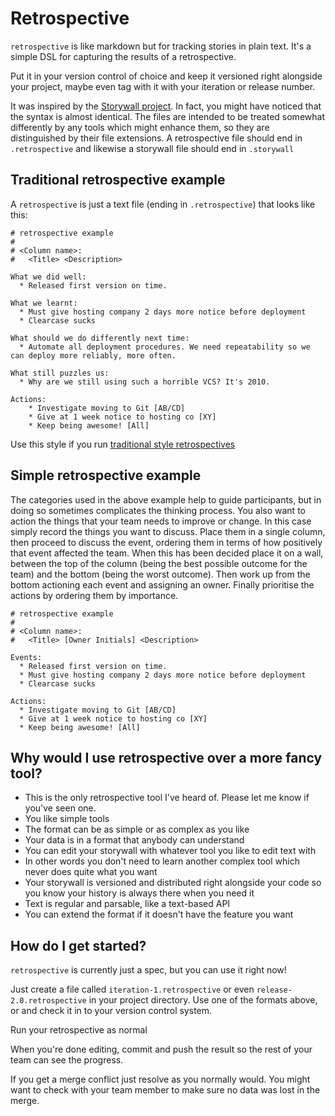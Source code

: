 Retrospective
=============

`retrospective` is like markdown but for tracking stories in plain text. It's a simple DSL for capturing the results of a retrospective.

Put it in your version control of choice and keep it versioned right alongside your project, maybe even tag with it with your iteration or release number.

It was inspired by the [Storywall project](http://github.com/joshprice/storywall). In fact, you might have noticed that the syntax is almost identical. The files are intended to be treated somewhat differently by any tools which might enhance them, so they are distinguished by their file extensions. A retrospective file should end in `.retrospective` and likewise a storywall file should end in `.storywall`


Traditional retrospective example
---------------------------------

A `retrospective` is just a text file (ending in `.retrospective`) that looks like this:

    # retrospective example
    #
    # <Column name>:
    #   <Title> <Description>
    
    What we did well:
      * Released first version on time. 
    
    What we learnt:
      * Must give hosting company 2 days more notice before deployment
      * Clearcase sucks
    
    What should we do differently next time:
      * Automate all deployment procedures. We need repeatability so we can deploy more reliably, more often.
    
    What still puzzles us:
      * Why are we still using such a horrible VCS? It's 2010.
    
    Actions:
        * Investigate moving to Git [AB/CD]
        * Give at 1 week notice to hosting co [XY]
        * Keep being awesome! [All]
    
Use this style if you run [traditional style retrospectives](http://www.retrospectives.com/pages/RetrospectiveKeyQuestions.html)


Simple retrospective example
---------------------------------

The categories used in the above example help to guide participants, but in doing so sometimes complicates the thinking process.
You also want to action the things that your team needs to improve or change. 
In this case simply record the things you want to discuss.
Place them in a single column, then proceed to discuss the event, ordering them in terms of how positively that event affected the team.
When this has been decided place it on a wall, between the top of the column (being the best possible outcome for the team) and the bottom (being the worst outcome).
Then work up from the bottom actioning each event and assigning an owner.
Finally prioritise the actions by ordering them by importance.

    # retrospective example
    #
    # <Column name>:
    #   <Title> [Owner Initials] <Description>
    
    Events:
      * Released first version on time.
      * Must give hosting company 2 days more notice before deployment
      * Clearcase sucks

    Actions:
      * Investigate moving to Git [AB/CD]
      * Give at 1 week notice to hosting co [XY]
      * Keep being awesome! [All]


Why would I use retrospective over a more fancy tool?
-----------------------------------------------------

* This is the only retrospective tool I've heard of. Please let me know if you've seen one.
* You like simple tools
* The format can be as simple or as complex as you like
* Your data is in a format that anybody can understand
* You can edit your storywall with whatever tool you like to edit text with
* In other words you don't need to learn another complex tool which never does quite what you want
* Your storywall is versioned and distributed right alongside your code so you know your history is always there when you need it
* Text is regular and parsable, like a text-based API
* You can extend the format if it doesn't have the feature you want


How do I get started?
---------------------

`retrospective` is currently just a spec, but you can use it right now!

Just create a file called `iteration-1.retrospective` or even `release-2.0.retrospective` in your project directory. Use one of the formats above, or  and check it in to your version control system.

Run your retrospective as normal

When you're done editing, commit and push the result so the rest of your team can see the progress.

If you get a merge conflict just resolve as you normally would. You might want to check with your team member to make sure no data was lost in the merge.

